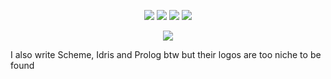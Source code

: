 <p align="center">
<img src="https://img.shields.io/badge/neovim-57A143?&style=for-the-badge&logo=neovim&logoColor=white"/>

<img src="https://img.shields.io/badge/haskell-5D4F85?style=for-the-badge&logo=haskell"/>

<img src="https://img.shields.io/badge/racket-blue.svg?&style=for-the-badge&logo=racket&logoColor=D2042D"/>

<img src="https://img.shields.io/badge/latex-008080.svg?&style=for-the-badge&logo=latex"/>
</p>

<p align="center">
<img src="https://github-readme-stats.vercel.app/api/top-langs/?username=Futarimiti&layout=compact"/>
</p>

I also write Scheme, Idris and Prolog btw but their logos are too niche to be found
